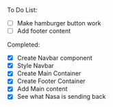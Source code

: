 To Do List:
- [ ] Make hamburger button work
- [ ] Add footer content

Completed:
- [x] Create Navbar component
- [X] Style Navbar
- [x] Create Main Container
- [x] Create Footer Container
- [x] Add Main content
- [x] See what Nasa is sending back